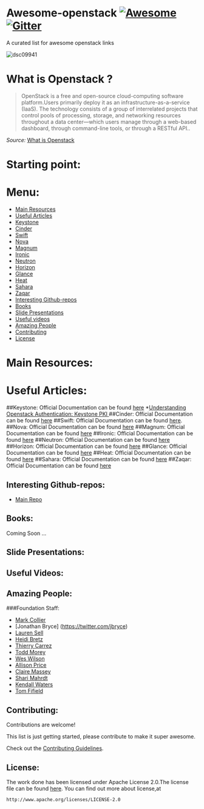 # Awesome-openstack [![Awesome](https://cdn.rawgit.com/sindresorhus/awesome/d7305f38d29fed78fa85652e3a63e154dd8e8829/media/badge.svg)](https://github.com/sindresorhus/awesome) [![Gitter](https://badges.gitter.im/Join%20Chat.svg)](https://gitter.im/ramitsurana/awesome-openstack?utm_source=badge&utm_medium=badge&utm_campaign=pr-badge)

A curated list for awesome openstack links

![dsc09941](https://cloud.githubusercontent.com/assets/8342133/10628863/39364500-77e7-11e5-873a-d436f8a2a35c.jpg)


# What is Openstack ?

>  OpenStack is a free and open-source cloud-computing software platform.Users primarily deploy it as an infrastructure-as-a-service (IaaS). The technology consists of a group of interrelated projects that control pools of processing, storage, and networking resources throughout a data center—which users manage through a web-based dashboard, through command-line tools, or through a RESTful API..

_Source:_ [What is Openstack](https://en.wikipedia.org/wiki/OpenStack)

# Starting point:


# Menu:
* [Main Resources](#main-resources)
* [Useful Articles](#useful-articles)
 * [Keystone](#keystone)
 * [Cinder](#cinder)
 * [Swift](#swift)
 * [Nova](#nova)
 * [Magnum](#magnum)
 * [Ironic](#ironic)
 * [Neutron](#neutron)
 * [Horizon](#horizon)
 * [Glance](#glance)
 * [Heat](#heat)
 * [Sahara](#sahara)
 * [Zaqar](#zaqar)
* [Interesting Github-repos](#interesting-github-repos)
* [Books](#books)
* [Slide Presentations](#slide-presentations)
* [Useful videos](#useful-videos)
* [Amazing People](#amazing-people)
* [Contributing](#contributing)
* [License](#license)

# Main Resources:
# Useful Articles:
##Keystone:
Official Documentation can be found [here](http://docs.openstack.org/developer/keystone/)
*[Understanding Openstack Authentication: Keystone PKI ](https://www.mirantis.com/blog/understanding-openstack-authentication-keystone-pki/)
##Cinder:
Official Documentation can be found [here](http://docs.openstack.org/developer/cinder/)
##Swift:
Official Documentation can be found [here](http://docs.openstack.org/developer/swift/).
##Nova:
Official Documentation can be found [here](http://docs.openstack.org/developer/nova/)
##Magnum:
Official Documentation can be found [here](http://docs.openstack.org/developer/magnum/)
##Ironic:
Official Documentation can be found [here](http://docs.openstack.org/developer/ironic/)
##Neutron:
Official Documentation can be found [here](http://docs.openstack.org/developer/neutron/)
##Horizon:
Official Documentation can be found [here](http://docs.openstack.org/developer/horizon/)
##Glance:
Official Documentation can be found [here](http://docs.openstack.org/developer/glance/)
##Heat:
Official Documentation can be found [here](http://docs.openstack.org/developer/heat/)
##Sahara:
Official Documentation can be found [here](http://docs.openstack.org/developer/sahara/)
##Zaqar:
Official Documentation can be found [here](http://docs.openstack.org/developer/zaqar/)


## Interesting Github-repos:
* [Main Repo](https://www.github.com/openstack)

## Books:
Coming Soon ...

## Slide Presentations:
 

## Useful Videos:


## Amazing People:
###Foundation Staff:
* [Mark Collier](https://twitter.com/sparkycollier)
* [Jonathan Bryce] (https://twitter.com/jbryce)
* [Lauren Sell](https://twitter.com/laurensell)
* [Heidi Bretz](https://twitter.com/heidiscoop)
* [Thierry Carrez](https://twitter.com/tcarrez)
* [Todd Morey](https://twitter.com/toddmorey)
* [Wes Wilson](https://twitter.com/iameswilson)
* [Allison Price](https://twitter.com/amprice88)
* [Claire Massey](https://twitter.com/Massey)
* [Shari Mahrdt](https://twitter.com/sharimarii)
* [Kendall Waters](https://twitter.com/wendallkaters)
* [Tom Fifield](https://twitter.com/TomFifield)

## Contributing:
Contributions are welcome!

This list is just getting started, please contribute to make it super awesome.

Check out the [Contributing Guidelines](https://github.com/ramitsurana/awesome-openstack/blob/master/CONTRIBUTING.md).

## License:

  The work done has been licensed under Apache License 2.0.The license file can be found
  [here](https://github.com/ramitsurana/awesome-openstack/blob/master/LICENSE).
  You can find out more about license,at
  
    http://www.apache.org/licenses/LICENSE-2.0
